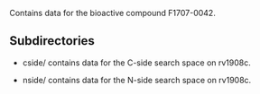Contains data for the bioactive compound F1707-0042.

## Subdirectories

- cside/ contains data for the C-side search space on rv1908c.

- nside/ contains data for the N-side search space on rv1908c.

